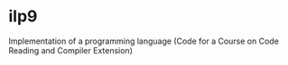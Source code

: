 # ilp9
Implementation of a programming language (Code for a Course on Code Reading and Compiler Extension)
